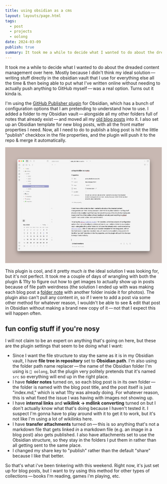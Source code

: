 ```yaml
---
title: using obsidian as a cms
layout: layouts/page.html
tags:
  - post
  - projects
  - oolong
date: 2024-03-09
publish: true
summary: It took me a while to decide what I wanted to do about the dreaded content management over here. Mostly because I didn't think my ideal solution was a real option.
---
```

It took me a while to decide what I wanted to do about the dreaded content management over here. Mostly because I didn't think my ideal solution — writing stuff directly in the obsidian vault that I use for everything else all the time & then being able to put what I've written online without needing to actually push anything to GitHub myself — was a real option. Turns out it kinda is.

I'm using the [GitHub Publisher plugin](https://github.com/ObsidianPublisher/obsidian-github-publisher) for Obsidian, which has a bunch of configuration options that I am pretending to understand how to use. I added a folder to my Obsidian vault — alongside all my other folders full of notes that already exist — and moved all my [old blog posts](https://jillian.garden) into it. I also set up an Obsidian template for new blog posts, with all the front matter properties I need. Now, all I need to do to publish a blog post is hit the little "publish" checkbox in the file properties, and the plugin will push it to the repo & merge it automatically.

![a screenshot of this post within my obsidian setup](./photos/obsidian_screenshot.png)

This plugin is cool, and it pretty much *is* the ideal solution I was looking for, but it's not perfect. It took me a couple of days of wrangling with both the plugin & 11ty to figure out how to get images to actually show up in posts because of file path weirdness (the solution I ended up with was making each blog post a [folder note](https://lostpaul.github.io/obsidian-folder-notes/) with another folder inside it for photos). The plugin also can't pull any content *in*, so if I were to add a post via some other method for whatever reason, I wouldn't be able to see & edit that post in Obsidian without making a brand new copy of it — not that I expect this will happen often.

## fun config stuff if you're nosy
I will not claim to be an expert on anything that's going on here, but these are the plugin settings that seem to be doing what I want:

- Since I want the file structure to stay the same as it is in my Obsidian vault, I have **file tree in repository** set to **Obsidian path**. I'm also using the folder path name replacer — the name of the Obsidian folder I'm using is `🍵 oolong`, but the plugin very politely pretends that it's named `src` so everything will end up in the right place.
- I have **folder notes** turned on, so each blog post is in its own folder — the folder is named with the blog post title, and the post itself is just "index.md," which is what 11ty was already doing. For whatever reason, this is what fixed the issue I was having with images not showing up.
- I have **internal links** and **wikilink → mdlink converting** turned on but I don't actually know what that's doing because I haven't tested it. I suspect I'm gonna have to play around with it to get it to work, but it's not like I'm using a lot of wikilinks here.
- I have **transfer attachments** turned on — this is so anything that's not a markdown file that gets linked *in* a markdown file (e.g. an image in a blog post) also gets published. I also have attachments set to use the Obsidian structure, so they stay in the folders I put them in rather than all getting sent to the same place.
- I changed my share key to "publish" rather than the default "share" because I like that better.

So that's what i've been tinkering with this weekend. Right now, it's just set up for blog posts, but I want to try using this method for other types of collections — books I'm reading, games i'm playing, etc. 